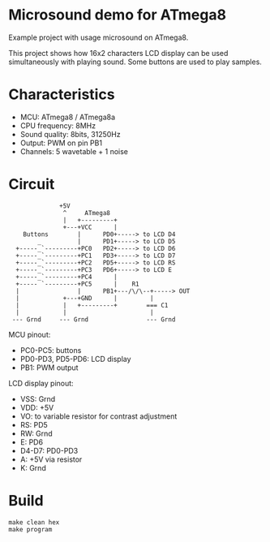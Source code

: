 # Microsound demo for ATmega8

Example project with usage microsound on ATmega8.

This project shows how 16x2 characters LCD display can be used simultaneously with 
playing sound.
Some buttons are used to play samples.

# Characteristics

- MCU: ATmega8 / ATmega8a
- CPU frequency: 8MHz
- Sound quality: 8bits, 31250Hz
- Output: PWM on pin PB1
- Channels: 5 wavetable + 1 noise

# Circuit

```
              +5V    
               ^     ATmega8
               |   +---------+
               +---+VCC      |
    Buttons        |      PD0+-----> to LCD D4
        _          |      PD1+-----> to LCD D5
  +-----_`---------+PC0   PD2+-----> to LCD D6
  +-----_`---------+PC1   PD3+-----> to LCD D7
  +-----_`---------+PC2   PD5+-----> to LCD RS
  +-----_`---------+PC3   PD6+-----> to LCD E
  +-----_`---------+PC4      |
  +----- `---------+PC5      |    R1
  |                |      PB1+---/\/\--+-----> OUT
  |            +---+GND      |         |
  |            |   +---------+        === C1
  |            |                       |
 --- Grnd     --- Grnd                --- Grnd
```

MCU pinout:
* PC0-PC5: buttons
* PD0-PD3, PD5-PD6: LCD display
* PB1: PWM output

LCD display pinout:
* VSS: Grnd
* VDD: +5V
* VO:  to variable resistor for contrast adjustment
* RS: PD5
* RW: Grnd
* E: PD6
* D4-D7: PD0-PD3
* A: +5V via resistor
* K: Grnd


# Build

```
make clean hex 
make program
```
